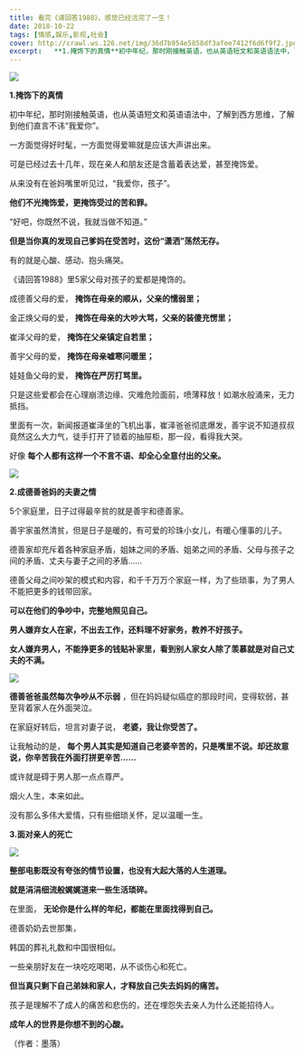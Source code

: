 ```yaml
---
title: 看完《请回答1988》，感觉已经活完了一生！
date: 2018-10-22
tags: [情感,娱乐,影视,社会]
cover: http://crawl.ws.126.net/img/36d7b954e5858df3afee7412f6d6f9f2.jpg
excerpt:   **1.掩饰下的真情**初中年纪，那时刚接触英语，也从英语短文和英语语法中，了解到西方思维
---
```

![](http://crawl.ws.126.net/img/36d7b954e5858df3afee7412f6d6f9f2.jpg)  

**1.掩饰下的真情**

初中年纪，那时刚接触英语，也从英语短文和英语语法中，了解到西方思维，了解到他们直言不讳“我爱你”。

一方面觉得好时髦，一方面觉得爱嘛就是应该大声讲出来。

可是已经过去十几年，现在亲人和朋友还是含蓄着表达爱，甚至掩饰爱。

从来没有在爸妈嘴里听见过，“我爱你，孩子”。

**他们不光掩饰爱，更掩饰受过的苦和罪。**

“好吧，你既然不说，我就当做不知道。”

**但是当你真的发现自己爹妈在受苦时，这份“潇洒”荡然无存。**

有的就是心酸、感动、抱头痛哭。

《请回答1988》里5家父母对孩子的爱都是掩饰的。

成德善父母的爱， **掩饰在母亲的顺从，父亲的懦弱里；**

金正焕父母的爱， **掩饰在母亲的大吵大骂，父亲的装傻充愣里；**

崔泽父母的爱， **掩饰在父亲镇定自若里；**

善宇父母的爱， **掩饰在母亲嘘寒问暖里；**

娃娃鱼父母的爱， **掩饰在严厉打骂里。**

只是这些爱都会在心理崩溃边缘、灾难危险面前，喷薄释放！如潮水般涌来，无力抵挡。

里面有一次，新闻报道崔泽坐的飞机出事，崔泽爸爸彻底爆发，善宇说不知道叔叔竟然这么大力气，徒手打开了锁着的抽屉柜，那一段，看得我大哭。

好像 **每个人都有这样一个不言不语、却全心全意付出的父亲。**

![](http://crawl.ws.126.net/img/91bea3796cb76e37f93012799dc9bd9c.jpg)  

**2.成德善爸妈的夫妻之情**

5个家庭里，日子过得最辛贫的就是善宇和德善家。

善宇家虽然清贫，但是日子是暖的，有可爱的珍珠小女儿，有暖心懂事的儿子。

德善家却充斥着各种家庭矛盾，姐妹之间的矛盾、姐弟之间的矛盾、父母与孩子之间的矛盾、丈夫与妻子之间的矛盾......

德善父母之间吵架的模式和内容，和千千万万个家庭一样，为了些琐事，为了男人不能把更多的钱带回家。

**可以在他们的争吵中，完整地照见自己。**

**男人嫌弃女人在家，不出去工作，还料理不好家务，教养不好孩子。**

**女人嫌弃男人，不能挣更多的钱贴补家里，看到别人家女人除了羡慕就是对自己丈夫的不满。**

![](http://crawl.ws.126.net/img/c83ff9c4632f80492380aa0bfbd810f7.jpg)  

**德善爸爸虽然每次争吵从不示弱** ，但在妈妈疑似癌症的那段时间，变得软弱，甚至背着家人在外面哭泣。

在家庭好转后，坦言对妻子说， **老婆，我让你受苦了。**

让我触动的是， **每个男人其实是知道自己老婆辛苦的，只是嘴里不说。却还故意说，你辛苦我在外面打拼更辛苦......**

或许就是碍于男人那一点点尊严。

烟火人生，本来如此。

没有那么多伟大爱情，只有些细琐关怀，足以温暖一生。

**3.面对亲人的死亡**

![](http://crawl.ws.126.net/img/874cef3a8cc799555eef358daca21717.jpg)  

**整部电影既没有夸张的情节设置，也没有大起大落的人生道理。**

**就是涓涓细流般娓娓道来一些生活琐碎。**

在里面， **无论你是什么样的年纪，都能在里面找得到自己。**

德善奶奶去世那集，

韩国的葬礼礼数和中国很相似。

一些亲朋好友在一块吃吃喝喝，从不谈伤心和死亡。

**但当真只剩下自己弟妹和家人，才释放自己失去妈妈的痛苦。**

孩子是理解不了成人的痛苦和悲伤的，还在埋怨失去亲人为什么还能招待人。

**成年人的世界是你想不到的心酸。**

（作者：墨落）

